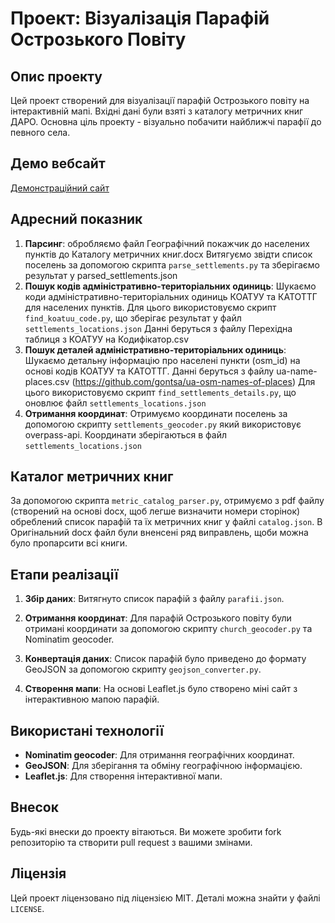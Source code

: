 # Проект: Візуалізація Парафій Острозького Повіту

## Опис проекту

Цей проект створений для візуалізації парафій Острозького повіту на інтерактивній мапі. Вхідні дані були взяті з каталогу метричних книг ДАРО. Основна ціль проекту - візуально побачити найближчі парафії до певного села.

## Демо вебсайт
[Демонстраційний сайт](https://ostrigparafii.pages.dev/)

## Адресний показник

1. **Парсинг**: 
обробляємо файл Географічний покажчик до населених пунктів до Каталогу метричних книг.docx
Витягуємо звідти список поселень за допомогою скрипта `parse_settlements.py` та зберігаємо результат у parsed_settlements.json
2. **Пошук кодів адміністративно-територіальних одиниць**:
Шукаємо коди адміністративно-територіальних одиниць КОАТУУ та КАТОТТГ для населених пунктів. Для цього використовуємо скрипт `find_koatuu_code.py`, що зберігає результат у файл `settlements_locations.json`
Данні беруться з файлу Перехідна таблиця з КОАТУУ на Кодифікатор.csv
3. **Пошук деталей адміністративно-територіальних одиниць**:
Шукаємо детальну інформацію про населені пункти (osm_id) на основі кодів КОАТУУ та КАТОТТГ. Данні беруться з файлу ua-name-places.csv (https://github.com/gontsa/ua-osm-names-of-places)  Для цього використовуємо скрипт `find_settlements_details.py`, що оновлює файл `settlements_locations.json`
4. **Отримання координат**: 
Отримуємо координати поселень за допомогою скрипту `settlements_geocoder.py` який використовує overpass-api.
Координати зберігаються в файл `settlements_locations.json`

## Каталог метричних книг
За допомогою скрипта `metric_catalog_parser.py`, отримуємо з pdf файлу (створений на основі docx, щоб легше визначити номери сторінок) обреблений список парафій та їх метричних книг у файлі `catalog.json`. В Оригінальний docx файл були вненсені ряд виправлень, щоби можна було пропарсити всі книги.

## Етапи реалізації

1. **Збір даних**: Витягнуто список парафій з файлу `parafii.json`.

2. **Отримання координат**: Для парафій Острозького повіту були отримані координати за допомогою скрипту `church_geocoder.py` та Nominatim geocoder.
3. **Конвертація даних**: Список парафій було приведено до формату GeoJSON за допомогою скрипту `geojson_converter.py`.
4. **Створення мапи**: На основі Leaflet.js було створено міні сайт з інтерактивною мапою парафій.

## Використані технології

- **Nominatim geocoder**: Для отримання географічних координат.
- **GeoJSON**: Для зберігання та обміну географічною інформацією.
- **Leaflet.js**: Для створення інтерактивної мапи.

## Внесок

Будь-які внески до проекту вітаються. Ви можете зробити fork репозиторію та створити pull request з вашими змінами.

## Ліцензія

Цей проект ліцензовано під ліцензією MIT. Деталі можна знайти у файлі `LICENSE`.
